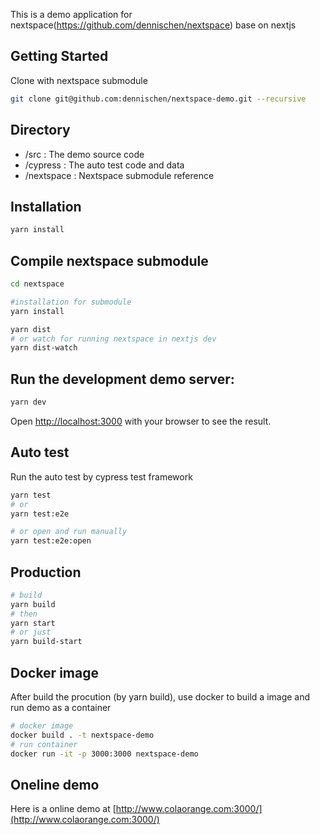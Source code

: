 
This is a demo application for nextspace(https://github.com/dennischen/nextspace) base on nextjs 

## Getting Started
Clone with nextspace submodule

```bash
git clone git@github.com:dennischen/nextspace-demo.git --recursive
```

## Directory
 * /src : The demo source code
 * /cypress : The auto test code and data
 * /nextspace : Nextspace submodule reference

## Installation
 ```bash
yarn install
 ```

## Compile nextspace submodule
```bash
cd nextspace

#installation for submodule
yarn install

yarn dist
# or watch for running nextspace in nextjs dev
yarn dist-watch
```

## Run the development demo server:
```bash
yarn dev
```

Open [http://localhost:3000](http://localhost:3000) with your browser to see the result.

## Auto test
Run the auto test by cypress test framework

```bash
yarn test
# or
yarn test:e2e

# or open and run manually
yarn test:e2e:open
```

## Production

```bash
# build
yarn build
# then
yarn start
# or just
yarn build-start
```

## Docker image
After build the procution (by yarn build), use docker to build a image and run demo as a container

```bash
# docker image
docker build . -t nextspace-demo
# run container
docker run -it -p 3000:3000 nextspace-demo
```

## Oneline demo
Here is a online demo at [http://www.colaorange.com:3000/](http://www.colaorange.com:3000/)